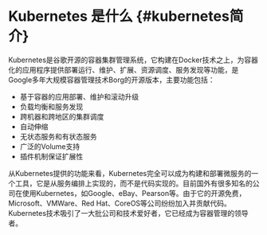 # Kubernetes 是什么 {#kubernetes简介}

Kubernetes是谷歌开源的容器集群管理系统，它构建在Docker技术之上，为容器化的应用程序提供部署运行、维护、扩展、资源调度、服务发现等功能，是Google多年大规模容器管理技术Borg的开源版本，主要功能包括：

* 基于容器的应用部署、维护和滚动升级
* 负载均衡和服务发现
* 跨机器和跨地区的集群调度
* 自动伸缩
* 无状态服务和有状态服务
* 广泛的Volume支持
* 插件机制保证扩展性

从Kubernetes提供的功能来看，Kubernetes完全可以成为构建和部署微服务的一个工具，它是从服务编排上实现的，而不是代码实现的。目前国外有很多知名的公司在使用Kubernetes，如Google、eBay、Pearson等。由于它的开源免费，Microsoft、VMWare、Red Hat、CoreOS等公司纷纷加入并贡献代码。Kubernetes技术吸引了一大批公司和技术爱好者，它已经成为容器管理的领导者。

